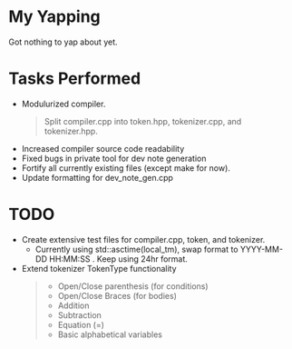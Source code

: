 # My Yapping

Got nothing to yap about yet.

# Tasks Performed

- Modulurized compiler.
  > Split compiler.cpp into token.hpp, tokenizer.cpp, and tokenizer.hpp.
- Increased compiler source code readability
- Fixed bugs in private tool for dev note generation
- Fortify all currently existing files (except make for now).
- Update formatting for dev_note_gen.cpp


# TODO

- Create extensive test files for compiler.cpp, token, and tokenizer.
  - Currently using std::asctime(local_tm), swap format to YYYY-MM-DD HH:MM:SS . Keep using 24hr format.
- Extend tokenizer TokenType functionality
  > - Open/Close parenthesis (for conditions)
  > - Open/Close Braces (for bodies)
  > - Addition
  > - Subtraction
  > - Equation (=)
  > - Basic alphabetical variables